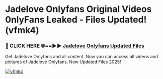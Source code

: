 # Jadelove Onlyfans Original Videos 0nlyFans Leaked - Files Updated! (vfmk4)

<h3>🔴 CLICK HERE 🌐==►► <a href="https://tinyurl.com/2wckxsce" rel="nofollow">Jadelove Onlyfans Updated Files</a></h3>

Get Jadelove Onlyfans and all content. Now you can access all videos and pictures of Jadelove Onlyfans. New Updated Files 2025!

[![vfmk4](https://i.imgur.com/AFduVYN.gif)](https://tinyurl.com/2wckxsce)
